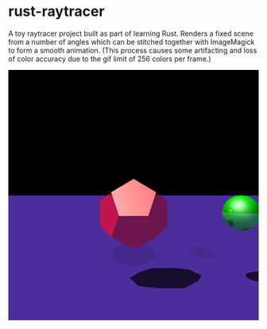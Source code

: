 # rust-raytracer
A toy raytracer project built as part of learning Rust.  Renders a fixed scene from a number of
angles which can be stitched together with ImageMagick to form a smooth animation. (This process
causes some artifacting and loss of color accuracy due to the gif limit of 256 colors
per frame.)

![example animation](animation.gif)
